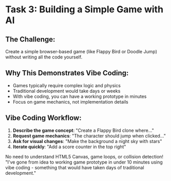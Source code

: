 # Task 3: Building a Simple Game with AI

<div class="grid grid-cols-2 gap-6">
<div class="bg-gradient-to-br from-yellow-50 to-orange-100 p-5 rounded-xl shadow-sm">

## The Challenge:
Create a simple browser-based game (like Flappy Bird or Doodle Jump) without writing all the code yourself.

## Why This Demonstrates Vibe Coding:
- Games typically require complex logic and physics
- Traditional development would take days or weeks
- With vibe coding, you can have a working prototype in minutes
- Focus on game mechanics, not implementation details

</div>

<div class="bg-gradient-to-br from-green-50 to-teal-100 p-5 rounded-xl shadow-sm">

## Vibe Coding Workflow:
1. **Describe the game concept**: "Create a Flappy Bird clone where..."
2. **Request game mechanics**: "The character should jump when clicked..."
3. **Ask for visual changes**: "Make the background a night sky with stars"
4. **Iterate quickly**: "Add a score counter in the top right"

<div class="text-center mt-3 text-sm text-gray-700">
No need to understand HTML5 Canvas, game loops, or collision detection!
</div>
</div>
</div>

<div class="mt-4 text-center text-sm text-gray-600 italic">
"I've gone from idea to working game prototype in under 10 minutes using vibe coding - something that would have taken days of traditional development."
</div>